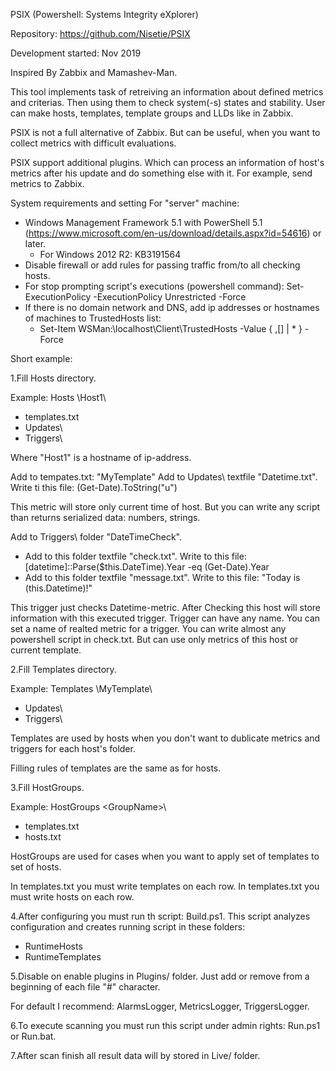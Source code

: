 PSIX (Powershell: Systems Integrity eXplorer)

Repository: https://github.com/Nisetie/PSIX

Development started: Nov 2019

Inspired By Zabbix and Mamashev-Man.

This tool implements task of retreiving an information about defined metrics and criterias. Then using them to check system(-s) states and stability.
User can make hosts, templates, template groups and LLDs like in Zabbix.

PSIX is not a full alternative of Zabbix. But can be useful, when you want to collect metrics with difficult evaluations.

PSIX support additional plugins. Which can process an information of host's metrics after his update and do something else with it. For example, send metrics to Zabbix.

System requirements and setting For "server" machine:
- Windows Management Framework 5.1 with PowerShell 5.1 (https://www.microsoft.com/en-us/download/details.aspx?id=54616) or later.
  - For Windows 2012 R2: KB3191564
- Disable firewall or add rules for passing traffic from/to all checking hosts.
- For stop prompting script's executions (powershell command): Set-ExecutionPolicy -ExecutionPolicy Unrestricted -Force
- If there is no domain network and DNS, add ip addresses or hostnames of machines to TrustedHosts list:
  - Set-Item WSMan:\localhost\Client\TrustedHosts -Value { <ComputerName>,[<ComputerName>] | * } -Force
 
Short example:

1.Fill Hosts directory.

Example:
Hosts \Host1\
- templates.txt
- Updates\
- Triggers\

Where "Host1" is a hostname of ip-address.

Add to tempates.txt: "MyTemplate"
Add to Updates\ textfile "Datetime.txt". Write ti this file: (Get-Date).ToString("u")

This metric will store only current time of host. But you can write any script than returns serialized data: numbers, strings.

Add to Triggers\ folder "DateTimeCheck".
- Add to this folder textfile "check.txt". Write to this file: [datetime]::Parse($this.DateTime).Year -eq (Get-Date).Year
- Add to this folder textfile "message.txt". Write to this file: "Today is $($this.Datetime)!"

This trigger just checks Datetime-metric. After Checking this host will store information with this executed trigger.
Trigger can have any name. You can set a name of realted metric for a trigger.
You can write almost any powershell script in check.txt. But can use only metrics of this host or current template.

2.Fill Templates directory.

Example:
Templates \MyTemplate\
- Updates\
- Triggers\

Templates are used by hosts when you don't want to dublicate metrics and triggers for each host's folder.

Filling rules of templates are the same as for hosts.

3.Fill HostGroups.

Example:
HostGroups \<GroupName>\
- templates.txt
- hosts.txt

HostGroups are used for cases when you want to apply set of templates to set of hosts.

In templates.txt you must write templates on each row.
In templates.txt you must write hosts on each row.

4.After configuring you must run th script: Build.ps1. This script analyzes configuration and creates running script in these folders:
- RuntimeHosts
- RuntimeTemplates

5.Disable on enable plugins in Plugins/ folder. Just add or remove from a beginning of each file "#" character.

For default I recommend: AlarmsLogger, MetricsLogger, TriggersLogger.

6.To execute scanning you must run this script under admin rights: Run.ps1 or Run.bat.

7.After scan finish all result data will by stored in Live/ folder.

